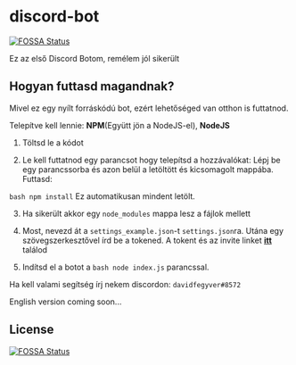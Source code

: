 # discord-bot
[![FOSSA Status](https://app.fossa.com/api/projects/git%2Bgithub.com%2Fdavidfegyver%2Fdiscord-bot.svg?type=shield)](https://app.fossa.com/projects/git%2Bgithub.com%2Fdavidfegyver%2Fdiscord-bot?ref=badge_shield)

Ez az első Discord Botom, remélem jól sikerült


## Hogyan futtasd magandnak?

Mivel ez egy nyílt forráskódú bot, ezért lehetőséged van otthon is futtatnod.

Telepítve kell lennie: **NPM**(Együtt jön a NodeJS-el), **NodeJS**

1. Töltsd le a kódot


2. Le kell futtatnod egy parancsot hogy telepítsd a hozzávalókat:
Lépj be egy parancssorba és azon belül a letöltött és kicsomagolt mappába.
Futtasd:

```bash npm install```
Ez automatikusan mindent letölt. 

3. Ha sikerült akkor egy `node_modules` mappa lesz a fájlok mellett

4. Most, nevezd át a `settings_example.json`-t `settings.json`ra. Utána egy szövegszerkesztővel írd be a tokened.
A tokent és az invite linket  [**itt**](https://discordapp.com/developers/applications/) találod


5. Indítsd el a botot a  ```bash node index.js``` parancssal.


Ha kell valami segítség írj nekem discordon: `davidfegyver#8572`


English version coming soon...


## License
[![FOSSA Status](https://app.fossa.com/api/projects/git%2Bgithub.com%2Fdavidfegyver%2Fdiscord-bot.svg?type=large)](https://app.fossa.com/projects/git%2Bgithub.com%2Fdavidfegyver%2Fdiscord-bot?ref=badge_large)